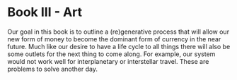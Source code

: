 # Book III - Art

Our goal in this book is to outline a (re)generative process that will allow our new form of money to become the dominant form of currency in the near future.  Much like our desire to have a life cycle to all things there will also be some outlets for the next thing to come along.  For example, our system would not work well for interplanetary or interstellar travel.  These are problems to solve another day.
